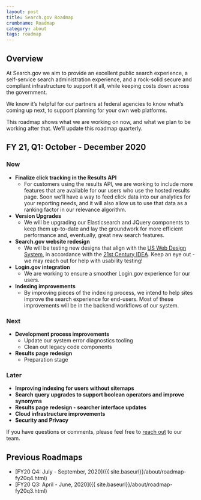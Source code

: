 ```yaml
---
layout: post
title: Search.gov Roadmap
crumbname: Roadmap
category: about
tags: roadmap
---
```


## Overview

At Search.gov we aim to provide an excellent public search experience, a self-service search administration experience, and a rock-solid secure and compliant infrastructure to support it all, while keeping costs down across the government.

We know it’s helpful for our partners at federal agencies to know what’s coming up next, to support planning for your own web platforms. 

This roadmap shows what we are working on now, and what we plan to be working after that. We’ll update this roadmap quarterly.


## FY 21, Q1: October - December 2020

### Now

* **Finalize click tracking in the Results API**
  * For customers using the results API, we are working to include more features that are available for our users who use the hosted results page. Soon we’ll have a way to feed click data into our analytics for your reporting needs, and it will also allow us to use that data as a ranking factor in our relevance algorithm.
* **Version Upgrades**
  * We will be upgrading our Elasticsearch and JQuery components to keep them up-to-date and lay the groundwork for more efficient performance and, eventually, great new search features.
* **Search.gov website redesign**
  * We will be testing new designs that align with the [US Web Design System](https://designsystem.digital.gov/), in accordance with the [21st Century IDEA](https://digital.gov/resources/21st-century-integrated-digital-experience-act/). Keep an eye out - we may reach out for help with usability testing!
* **Login.gov integration**
  * We are working to ensure a smoother Login.gov experience for our users.
* **Indexing improvements**
  * By improving pieces of the indexing process, we intend to help sites improve the search experience for end-users. Most of these improvements will be in the backend workflows of our system.

### Next

* **Development process improvements**
  * Update our system error diagnostics tooling
  * Clean out legacy code components
* **Results page redesign**
  * Preparation stage

### Later

* **Improving indexing for users without sitemaps**
* **Search query upgrades to support boolean operators and improve synonyms**
* **Results page redesign - searcher interface updates**
* **Cloud infrastructure improvements**
* **Security and Privacy**

If you have questions or comments, please feel free to [reach out](mailto:search@support.digitalgov.gov) to our team.

## Previous Roadmaps

* [FY20 Q4: July - September, 2020]({{ site.baseurl}}/about/roadmap-fy20q4.html)
* [FY20 Q3: April - June, 2020]({{ site.baseurl}}/about/roadmap-fy20q3.html)